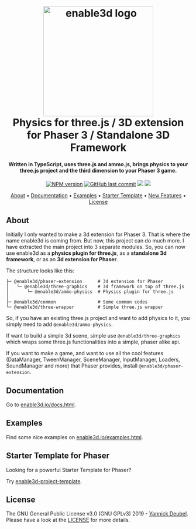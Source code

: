<h1 align="center">
  <a href="https://github.com/yandeu/enable3d#readme"><img src="readme/enable3d-logo-square.png" alt="enable3d logo" width="300"></a>
  <br>
  Physics for three.js / 3D extension for Phaser 3 / Standalone 3D Framework
  <br>
</h1>

<h4 align="center">
Written in TypeScript, uses three.js and ammo.js, brings physics to your three.js project and the third dimension to your Phaser 3 game.</h4>

<p align="center">  
  <a href="https://www.npmjs.com/package/enable3d"><img src="https://img.shields.io/npm/v/enable3d?style=flat-square" alt="NPM version"></a>
  <a href="https://github.com/yandeu/enable3d/commits/master"><img src="https://img.shields.io/github/last-commit/yandeu/enable3d.svg?style=flat-square" alt="GitHub last commit"></a>
  <a href="https://github.com/prettier/prettier" alt="code style: prettier"><img src="https://img.shields.io/badge/code_style-prettier-ff69b4.svg?style=flat-square"></a>
  <a href="https://www.typescriptlang.org/"><img src="https://img.shields.io/badge/built%20with-TypeScript-blue?style=flat-square"></a>
</p>

<p align="center">
  <a href="#about">About</a> •
  <a href="#documentation">Documentation</a> •
  <a href="#examples">Examples</a> •
  <a href="#starter-template">Starter Template</a> •
  <a href="#new-features">New Features</a> •
  <a href="#license">License</a>
</p>

## About

Initially I only wanted to make a 3d extension for Phaser 3. That is where the name enable3d is coming from. But now, this project can do much more. I have extracted the main project into 3 separate modules. So, you can now use enable3d as a **physics plugin for three.js**, as a **standalone 3d framework**, or as an **3d extension for Phaser**.

The structure looks like this:

```console
├─ @enable3d/phaser-extension      # 3d extension for Phaser
│   └─ @enable3d/three-graphics    # 3d framework on top of three.js
│       └─ @enable3d/ammo-physics  # Physics plugin for three.js
│
├─ @enable3d/common                # Some common codes
└─ @enable3d/three-wrapper         # Simple three.js wrapper
```

So, if you have an existing three.js project and want to add physics to it, you simply need to add `@enable3d/ammo-physics`.

If want to build a simple 3d scene, simple use `@enable3d/three-graphics` which wraps some three.js functionalities into a simple, phaser alike api.

If you want to make a game, and want to use all the cool features (DataManager, TweenManager, SceneManager, InputManager, Loaders, SoundManager and more) that Phaser provides, install `@enable3d/phaser-extension`.

## Documentation

Go to [enable3d.io/docs.html](https://enable3d.io/docs.html).

## Examples

Find some nice examples on [enable3d.io/examples.html](https://enable3d.io/examples.html).

## Starter Template for Phaser

Looking for a powerful Starter Template for Phaser?

Try [enable3d-project-template](https://github.com/yandeu/enable3d-project-template).

## License

The GNU General Public License v3.0 (GNU GPLv3) 2019 - [Yannick Deubel](https://github.com/yandeu). Please have a look at the [LICENSE](LICENSE) for more details.
